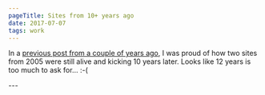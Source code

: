 ```yaml
---
pageTitle: Sites from 10+ years ago
date: 2017-07-07
tags: work
---
```

<p>In a <a href="/posts/2015/sites-from-10-years-ago/">previous post from a couple of years ago</a>, I was proud of how two sites from 2005 were still alive and kicking 10 years later. Looks like 12 years is too much to ask for... :-(</p>
---
